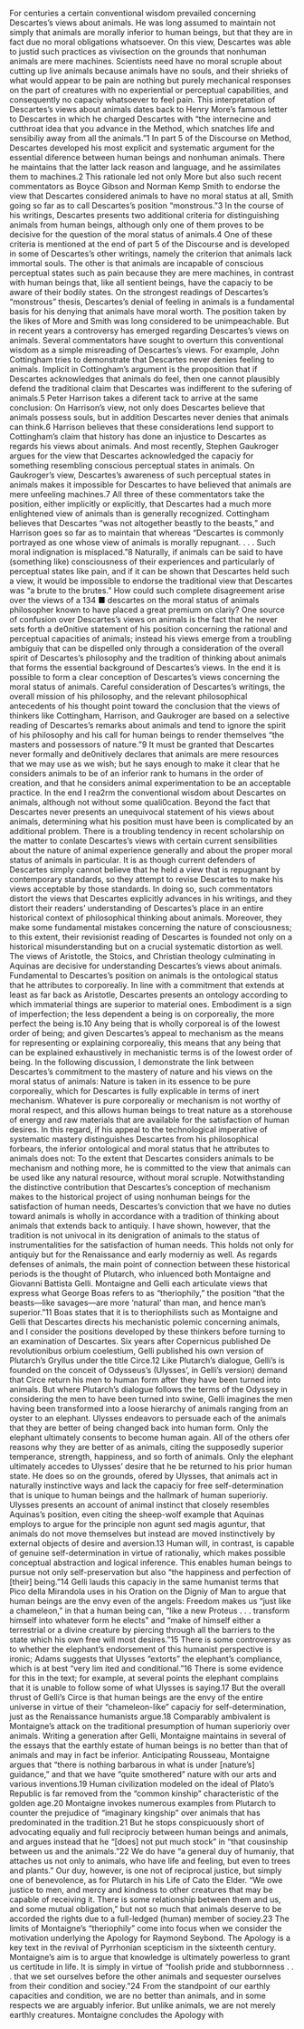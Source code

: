 For centuries a certain conventional wisdom prevailed concerning Descartes’s views about animals. He was long assumed to maintain not simply that animals are morally inferior to human beings, but that they are in fact due no moral obligations whatsoever. On this view, Descartes was able to justid such practices as vivisection on the grounds that nonhuman animals are mere machines. Scientists need have no moral scruple about cutting up live animals because animals have no souls, and their shrieks of what would appear to be pain are nothing but purely mechanical responses on the part of creatures with no experiential or perceptual capabilities, and consequently no capaciy whatsoever to feel pain. This interpretation of Descartes’s views about animals dates back to Henry More’s famous letter to Descartes in which he charged Descartes with “the internecine and cutthroat idea that you advance in the Method, which snatches life and sensibiliy away from all the animals.”1 In part 5 of the Discourse on Method, Descartes developed his most explicit and systematic argument for the essential diference between human beings and nonhuman animals. There he maintains that the latter lack reason and language, and he assimilates them to machines.2 This rationale led not only More but also such recent commentators as Boyce Gibson and Norman Kemp Smith to endorse the view that Descartes considered animals to have no moral status at all, Smith going so far as to call Descartes’s position “monstrous.”3 In the course of his writings, Descartes presents two additional criteria for distinguishing animals from human beings, although only one of them proves to be decisive for the question of the moral status of animals.4 One of these criteria is mentioned at the end of part 5 of the Discourse and is developed in some of Descartes’s other writings, namely the criterion that animals lack immortal souls. The other is that animals are incapable of conscious perceptual states such as pain because they are mere machines, in contrast with human beings that, like all sentient beings, have the capaciy to be aware of their bodily states. On the strongest readings of Descartes’s “monstrous” thesis, Descartes’s denial of feeling in animals is a fundamental basis for his denying that animals have moral worth. The position taken by the likes of More and Smith was long considered to be unimpeachable. But in recent years a controversy has emerged regarding Descartes’s views on animals. Several commentators have sought to overturn this conventional wisdom as a simple misreading of Descartes’s views. For example, John Cottingham tries to demonstrate that Descartes never denies feeling to animals. Implicit in Cottingham’s argument is the proposition that if Descartes acknowledges that animals do feel, then one cannot plausibly defend the traditional claim that Descartes was indifferent to the sufering of animals.5 Peter Harrison takes a diferent tack to arrive at the same conclusion: On Harrison’s view, not only does Descartes believe that animals possess souls, but in addition Descartes never denies that animals can think.6 Harrison believes that these considerations lend support to Cottingham’s claim that history has done an injustice to Descartes as regards his views about animals. And most recently, Stephen Gaukroger argues for the view that Descartes acknowledged the capaciy for something resembling conscious perceptual states in animals. On Gaukroger’s view, Descartes’s awareness of such perceptual states in animals makes it impossible for Descartes to have believed that animals are mere unfeeling machines.7 All three of these commentators take the position, either implicitly or explicitly, that Descartes had a much more enlightened view of animals than is generally recognized. Cottingham believes that Descartes “was not altogether beastly to the beasts,” and Harrison goes so far as to maintain that whereas “Descartes is commonly portrayed as one whose view of animals is morally repugnant. . . . Such moral indignation is misplaced.”8 Naturally, if animals can be said to have (something like) consciousness of their experiences and particularly of perceptual states like pain, and if it can be shown that Descartes held such a view, it would be impossible to endorse the traditional view that Descartes was “a brute to the brutes.” How could such complete disagreement arise over the views of a 134 ■ descartes on the moral status of animals  philosopher known to have placed a great premium on clariy? One source of confusion over Descartes’s views on animals is the fact that he never sets forth a de0nitive statement of his position concerning the rational and perceptual capacities of animals; instead his views emerge from a troubling ambiguiy that can be dispelled only through a consideration of the overall spirit of Descartes’s philosophy and the tradition of thinking about animals that forms the essential background of Descartes’s views. In the end it is possible to form a clear conception of Descartes’s views concerning the moral status of animals. Careful consideration of Descartes’s writings, the overall mission of his philosophy, and the relevant philosophical antecedents of his thought point toward the conclusion that the views of thinkers like Cottingham, Harrison, and Gaukroger are based on a selective reading of Descartes’s remarks about animals and tend to ignore the spirit of his philosophy and his call for human beings to render themselves “the masters and possessors of nature.”9 It must be granted that Descartes never formally and de0nitively declares that animals are mere resources that we may use as we wish; but he says enough to make it clear that he considers animals to be of an inferior rank to humans in the order of creation, and that he considers animal experimentation to be an acceptable practice. In the end I rea2rm the conventional wisdom about Descartes on animals, although not without some quali0cation. Beyond the fact that Descartes never presents an unequivocal statement of his views about animals, determining what his position must have been is complicated by an additional problem. There is a troubling tendency in recent scholarship on the matter to conlate Descartes’s views with certain current sensibilities about the nature of animal experience generally and about the proper moral status of animals in particular. It is as though current defenders of Descartes simply cannot believe that he held a view that is repugnant by contemporary standards, so they attempt to revise Descartes to make his views acceptable by those standards. In doing so, such commentators distort the views that Descartes explicitly advances in his writings, and they distort their readers’ understanding of Descartes’s place in an entire historical context of philosophical thinking about animals. Moreover, they make some fundamental mistakes concerning the nature of consciousness; to this extent, their revisionist reading of Descartes is founded not only on a historical misunderstanding but on a crucial systematic distortion as well. The views of Aristotle, the Stoics, and Christian theology culminating in Aquinas are decisive for understanding Descartes’s views about animals. Fundamental to Descartes’s position on animals is the ontological status that he attributes to corporealiy. In line with a commitment that extends at least as far back as Aristotle, Descartes presents an ontology according to which immaterial things are superior to material ones. Embodiment is a sign of imperfection; the less dependent a being is on corporealiy, the more perfect the being is.10 Any being that is wholly corporeal is of the lowest order of being; and given Descartes’s appeal to mechanism as the means for representing or explaining corporealiy, this means that any being that can be explained exhaustively in mechanistic terms is of the lowest order of being. In the following discussion, I demonstrate the link between Descartes’s commitment to the mastery of nature and his views on the moral status of animals: Nature is taken in its essence to be pure corporealiy, which for Descartes is fully explicable in terms of inert mechanism. Whatever is pure corporealiy or mechanism is not worthy of moral respect, and this allows human beings to treat nature as a storehouse of energy and raw materials that are available for the satisfaction of human desires. In this regard, if his appeal to the technological imperative of systematic mastery distinguishes Descartes from his philosophical forbears, the inferior ontological and moral status that he attributes to animals does not: To the extent that Descartes considers animals to be mechanism and nothing more, he is committed to the view that animals can be used like any natural resource, without moral scruple. Notwithstanding the distinctive contribution that Descartes’s conception of mechanism makes to the historical project of using nonhuman beings for the satisfaction of human needs, Descartes’s conviction that we have no duties toward animals is wholly in accordance with a tradition of thinking about animals that extends back to antiquiy. I have shown, however, that the tradition is not univocal in its denigration of animals to the status of instrumentalities for the satisfaction of human needs. This holds not only for antiquiy but for the Renaissance and early moderniy as well. As regards defenses of animals, the main point of connection between these historical periods is the thought of Plutarch, who inluenced both Montaigne and Giovanni Battista Gelli. Montaigne and Gelli each articulate views that express what George Boas refers to as “theriophily,” the position “that the beasts—like savages—are more ‘natural’ than man, and hence man’s superior.”11 Boas states that it is to theriophilists such as Montaigne and Gelli that Descartes directs his mechanistic polemic concerning animals, and I consider the positions developed by these thinkers before turning to an examination of Descartes. Six years after Copernicus published De revolutionibus orbium coelestium, Gelli published his own version of Plutarch’s Gryllus under the title Circe.12 Like Plutarch’s dialogue, Gelli’s is founded on the conceit of Odysseus’s (Ulysses’, in Gelli’s version) demand that Circe return his men to human form after they have been turned into animals. But where Plutarch’s dialogue follows the terms of the Odyssey in considering the men to have been turned into swine, Gelli imagines the men having been transformed into a loose hierarchy of animals ranging from an oyster to an elephant. Ulysses endeavors to persuade each of the animals that they are better of being changed back into human form. Only the elephant ultimately consents to become human again. All of the others ofer reasons why they are better of as animals, citing the supposedly superior temperance, strength, happiness, and so forth of animals. Only the elephant ultimately accedes to Ulysses’ desire that he be returned to his prior human state. He does so on the grounds, ofered by Ulysses, that animals act in naturally instinctive ways and lack the capaciy for free self-determination that is unique to human beings and the hallmark of human superioriy. Ulysses presents an account of animal instinct that closely resembles Aquinas’s position, even citing the sheep-wolf example that Aquinas employs to argue for the principle non agunt sed magis aguntur, that animals do not move themselves but instead are moved instinctively by external objects of desire and aversion.13 Human will, in contrast, is capable of genuine self-determination in virtue of rationaliy, which makes possible conceptual abstraction and logical inference. This enables human beings to pursue not only self-preservation but also “the happiness and perfection of [their] being.”14 Gelli lauds this capaciy in the same humanist terms that Pico della Mirandola uses in his Oration on the Digniy of Man to argue that human beings are the envy even of the angels: Freedom makes us “just like a chameleon,” in that a human being can, “like a new Proteus . . . transform himself into whatever form he elects” and “make of himself either a terrestrial or a divine creature by piercing through all the barriers to the state which his own free will most desires.”15 There is some controversy as to whether the elephant’s endorsement of this humanist perspective is ironic; Adams suggests that Ulysses “extorts” the elephant’s compliance, which is at best “very lim ited and conditional.”16 There is some evidence for this in the text; for example, at several points the elephant complains that it is unable to follow some of what Ulysses is saying.17 But the overall thrust of Gelli’s Circe is that human beings are the envy of the entire universe in virtue of their “chameleon-like” capaciy for self-determination, just as the Renaissance humanists argue.18 Comparably ambivalent is Montaigne’s attack on the traditional presumption of human superioriy over animals. Writing a generation after Gelli, Montaigne maintains in several of the essays that the earthly estate of human beings is no better than that of animals and may in fact be inferior. Anticipating Rousseau, Montaigne argues that “there is nothing barbarous in what is under [nature’s] guidance,” and that we have “quite smothered” nature with our arts and various inventions.19 Human civilization modeled on the ideal of Plato’s Republic is far removed from the “common kinship” characteristic of the golden age.20 Montaigne invokes numerous examples from Plutarch to counter the prejudice of “imaginary kingship” over animals that has predominated in the tradition.21 But he stops conspicuously short of advocating equaliy and full reciprociy between human beings and animals, and argues instead that he “[does] not put much stock” in “that cousinship between us and the animals.”22 We do have “a general duy of humaniy, that attaches us not only to animals, who have life and feeling, but even to trees and plants.” Our duy, however, is one not of reciprocal justice, but simply one of benevolence, as for Plutarch in his Life of Cato the Elder. “We owe justice to men, and mercy and kindness to other creatures that may be capable of receiving it. There is some relationship between them and us, and some mutual obligation,” but not so much that animals deserve to be accorded the rights due to a full-ledged (human) member of sociey.23 The limits of Montaigne’s “theriophily” come into focus when we consider the motivation underlying the Apology for Raymond Seybond. The Apology is a key text in the revival of Pyrrhonian scepticism in the sixteenth century. Montaigne’s aim is to argue that knowledge is ultimately powerless to grant us certitude in life. It is simply in virtue of “foolish pride and stubbornness . . . that we set ourselves before the other animals and sequester ourselves from their condition and sociey.”24 From the standpoint of our earthly capacities and condition, we are no better than animals, and in some respects we are arguably inferior. But unlike animals, we are not merely earthly creatures. Montaigne concludes the Apology with